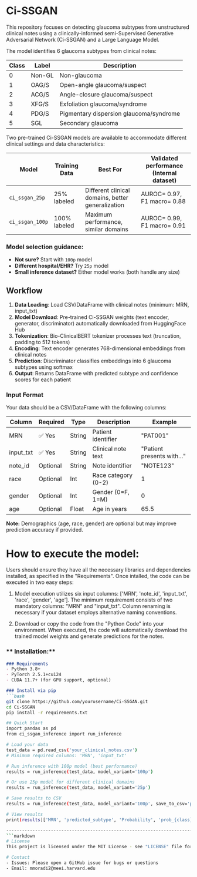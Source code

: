# Ci-SSGAN
This repository focuses on detecting glaucoma subtypes from unstructured clinical notes using a clinically-informed semi-Supervised Generative Adversarial Network (Ci-SSGAN) and a Large Language Model. 

The model identifies 6 glaucoma subtypes from clinical notes:

| Class | Label | Description | 
|-------|-------|-------------|
| 0 | Non-GL | Non-glaucoma | 
| 1 | OAG/S | Open-angle glaucoma/suspect | 
| 2 | ACG/S | Angle-closure glaucoma/suspect |
| 3 | XFG/S | Exfoliation glaucoma/syndrome |
| 4 | PDG/S | Pigmentary dispersion glaucoma/syndrome | 
| 5 | SGL | Secondary glaucoma | 

Two pre-trained Ci-SSGAN models are available to accommodate different clinical settings and data characteristics:

| Model | Training Data | Best For | Validated performance (Internal dataset) |
|-------|--------------|----------|-------------|
| `ci_ssgan_25p` | 25% labeled | Different clinical domains, better generalization | AUROC= 0.97, F1 macro= 0.88 |
| `ci_ssgan_100p` | 100% labeled | Maximum performance, similar domains | AUROC= 0.99, F1 macro= 0.91 |

### Model selection guidance:
- **Not sure?** Start with `100p` model
- **Different hospital/EHR?** Try `25p` model  
- **Small inference dataset?** Either model works (both handle any size)

  
## Workflow
1. **Data Loading**: Load CSV/DataFrame with clinical notes (minimum: MRN, input_txt)
2. **Model Download**: Pre-trained Ci-SSGAN weights (text encoder, generator, discriminator) automatically downloaded from HuggingFace Hub
3. **Tokenization**: Bio-ClinicalBERT tokenizer processes text (truncation, padding to 512 tokens)
4. **Encoding**: Text encoder generates 768-dimensional embeddings from clinical notes
5. **Prediction**: Discriminator classifies embeddings into 6 glaucoma subtypes using softmax
6. **Output**: Returns DataFrame with predicted subtype and confidence scores for each patient

### Input Format
Your data should be a CSV/DataFrame with the following columns:

| Column | Required | Type | Description | Example |
|--------|----------|------|-------------|---------|
| MRN | ✅ Yes | String | Patient identifier | "PAT001" |
| input_txt | ✅ Yes | String | Clinical note text | "Patient presents with..." |
| note_id | Optional | String | Note identifier | "NOTE123" |
| race | Optional | Int | Race category (0-2) | 1 |
| gender | Optional | Int | Gender (0=F, 1=M) | 0 |
| age | Optional | Float | Age in years | 65.5 |
**Note:** Demographics (age, race, gender) are optional but may improve prediction accuracy if provided.

# How to execute the model:
Users should ensure they have all the necessary libraries and dependencies installed, as specified in the "Requirements". Once intalled, the code can be executed in two easy steps:

1) Model execution utilizes six input columns: ['MRN', 'note_id', 'input_txt', 'race', 'gender', 'age']. The minimum requirement consists of two mandatory columns: "MRN" and "input_txt". Column renaming is necessary if your dataset employs alternative naming conventions.

2) Download or copy the code from the "Python Code" into your environment. When executed, the code will automatically download the trained model weights and generate predictions for the notes.

### ** Installation:**
```markdown
### Requirements
- Python 3.8+
- PyTorch 2.5.1+cu124
- CUDA 11.7+ (for GPU support, optional)

### Install via pip
```bash
git clone https://github.com/yourusername/Ci-SSGAN.git
cd Ci-SSGAN
pip install -r requirements.txt

## Quick Start
import pandas as pd
from ci_ssgan_inference import run_inference

# Load your data
test_data = pd.read_csv('your_clinical_notes.csv')
# Minimum required columns: 'MRN', 'input_txt'

# Run inference with 100p model (best performance)
results = run_inference(test_data, model_variant='100p')

# Or use 25p model for different clinical domains
results = run_inference(test_data, model_variant='25p')

# Save results to CSV
results = run_inference(test_data, model_variant='100p', save_to_csv='predictions.csv')

# View results
print(results[['MRN', 'predicted_subtype', 'Probability', 'prob_{class}']])

----------------------------------------------------------------------------
```markdown
# License
This project is licensed under the MIT License - see "LICENSE" file for details.

# Contact
- Issues: Please open a GitHub issue for bugs or questions
- Email: mmoradi2@meei.harvard.edu
